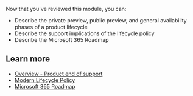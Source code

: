 Now that you've reviewed this module, you can:

- Describe the private preview, public preview, and general availability phases of a product lifecycle
- Describe the support implications of the lifecycle policy
- Describe the Microsoft 365 Roadmap

## Learn more

- [Overview - Product end of support](https://docs.microsoft.com/lifecycle/overview/product-end-of-support-overview)
- [Modern Lifecycle Policy](https://docs.microsoft.com/lifecycle/policies/modern)
- [Microsoft 365 Roadmap](https://www.microsoft.com/microsoft-365/roadmap)
